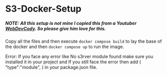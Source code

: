 # S3-Docker-Setup
##### *NOTE: All this setup is not mine I copied this from a Youtuber [WebDevCody](https://github.com/webdevcody). So please give him love for this.*

Copy all the files and then execute `docker compose build` to lay the base of the docker and then `docker compose up` to run the image. 

Error: If you face any error like No s3rver module found make sure you installed it in your project and If you still face the error then add ( "type":"module", ) in your package.json file.
